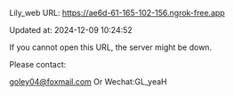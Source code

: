Lily_web URL: https://ae6d-61-165-102-156.ngrok-free.app

Updated at: 2024-12-09 10:24:52

If you cannot open this URL, the server might be down.

Please contact: 

goley04@foxmail.com Or Wechat:GL_yeaH
